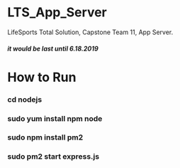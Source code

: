 # LTS_App_Server
LifeSports Total Solution, Capstone Team 11, App Server.

##### it would be last until 6.18.2019

# How to Run
### cd nodejs
### sudo yum install npm node
### sudo npm install pm2
### sudo pm2 start express.js
